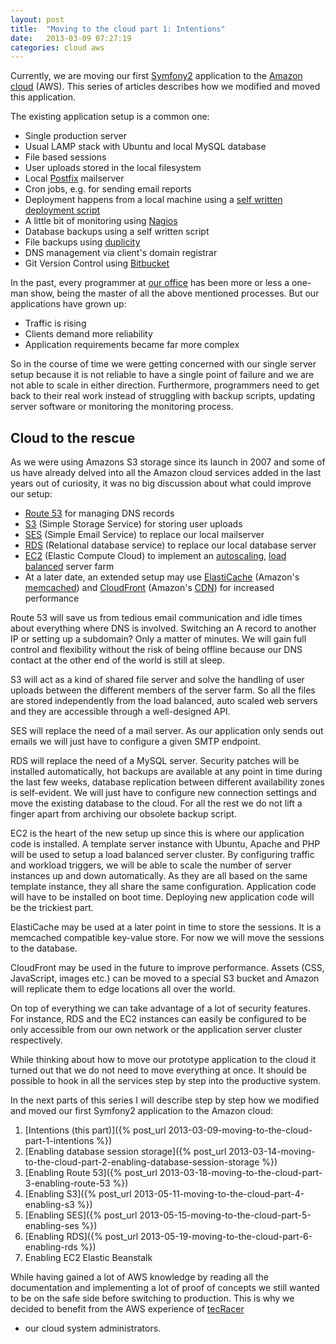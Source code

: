 ```yaml
---
layout: post
title:  "Moving to the cloud part 1: Intentions"
date:   2013-03-09 07:27:19
categories: cloud aws
---
```


Currently, we are moving our first [Symfony2](http://symfony.com/) application to
the [Amazon cloud](http://aws.amazon.com/) (AWS). This series of articles describes
how we modified and moved this application.

The existing application setup is a common one:

* Single production server
* Usual LAMP stack with Ubuntu and local MySQL database
* File based sessions
* User uploads stored in the local filesystem
* Local [Postfix](http://www.postfix.org/) mailserver
* Cron jobs, e.g. for sending email reports
* Deployment happens from a local machine using a [self written deployment script](https://github.com/bicpi/deployer)
* A little bit of monitoring using [Nagios](http://www.nagios.org)
* Database backups using a self written script
* File backups using [duplicity](http://duplicity.nongnu.org)
* DNS management via client's domain registrar
* Git Version Control using [Bitbucket](https://bitbucket.org)

In the past, every programmer at [our office](http://www.onemedia.de) has been more
or less a one-man show, being the master of all the above mentioned processes. But
our applications have grown up:

* Traffic is rising
* Clients demand more reliability
* Application requirements became far more complex

So in the course of time we were getting concerned with our single server setup because
it is not reliable to have a single point of failure and we are not able to scale in
either direction. Furthermore, programmers need to get back to their real work instead
of struggling with backup scripts, updating server software or monitoring the monitoring
process.

## Cloud to the rescue

As we were using Amazons S3 storage since its launch in 2007 and some of us have already
delved into all the Amazon cloud services added in the last years out of curiosity, it was
no big discussion about what could improve our setup:

* [Route 53](http://aws.amazon.com/route53/) for managing DNS records
* [S3](http://aws.amazon.com/s3/) (Simple Storage Service) for storing user uploads
* [SES](http://aws.amazon.com/ses/) (Simple Email Service) to replace our local mailserver
* [RDS](http://aws.amazon.com/rds/) (Relational database service) to replace our local database server
* [EC2](http://aws.amazon.com/ec2/) (Elastic Compute Cloud) to implement an [autoscaling](http://aws.amazon.com/autoscaling/),
 [load balanced](http://aws.amazon.com/elasticloadbalancing/) server farm
* At a later date, an extended setup may use [ElastiCache](http://aws.amazon.com/elasticache/)
 (Amazon's [memcached](http://en.wikipedia.org/wiki/Memcached)) and [CloudFront](http://aws.amazon.com/cloudfront/)
 (Amazon's [CDN](http://en.wikipedia.org/wiki/Content_delivery_network)) for increased performance

Route 53 will save us from tedious email communication and idle times about everything
where DNS is involved. Switching an A record to another IP or setting up a subdomain? Only
a matter of minutes. We will gain full control and flexibility without the risk of being
offline because our DNS contact at the other end of the world is still at sleep.

S3 will act as a kind of shared file server and solve the handling of user uploads between
the different members of the server farm. So all the files are stored independently from
the load balanced, auto scaled web servers and they are accessible through a well-designed API.

SES will replace the need of a mail server. As our application only sends out emails we will
just have to configure a given SMTP endpoint.

RDS will replace the need of a MySQL server. Security patches will be installed automatically,
hot backups are available at any point in time during the last few weeks, database
replication between different availability zones is self-evident. We will just have
to configure new connection settings and move the existing database to the cloud. For all the
rest we do not lift a finger apart from archiving our obsolete backup script.

EC2 is the heart of the new setup up since this is where our application code is installed.
A template server instance with Ubuntu, Apache and PHP will be used to setup a load balanced
server cluster. By configuring traffic and workload triggers, we will be able to scale the
number of server instances up and down automatically. As they are all based on the same
template instance, they all share the same configuration. Application code will have to be
installed on boot time. Deploying new application code will be the trickiest part.

ElastiCache may be used at a later point in time to store the sessions. It is a memcached
compatible key-value store. For now we will move the sessions to the database.

CloudFront may be used in the future to improve performance. Assets (CSS, JavaScript, images
etc.) can be moved to a special S3 bucket and Amazon will replicate them to edge locations all
over the world.

On top of everything we can take advantage of a lot of security features. For instance, RDS
and the EC2 instances can easily be configured to be only accessible from our own network or
the application server cluster respectively.

While thinking about how to move our prototype application to the cloud it turned out that we
do not need to move everything at once. It should be possible to hook in all the services step
by step into the productive system.

In the next parts of this series I will describe step by step how we modified and moved our
first Symfony2 application to the Amazon cloud:

1. [Intentions (this part)]({% post_url 2013-03-09-moving-to-the-cloud-part-1-intentions %})
2. [Enabling database session storage]({% post_url 2013-03-14-moving-to-the-cloud-part-2-enabling-database-session-storage %})
3. [Enabling Route 53]({% post_url 2013-03-18-moving-to-the-cloud-part-3-enabling-route-53 %})
4. [Enabling S3]({% post_url 2013-05-11-moving-to-the-cloud-part-4-enabling-s3 %})
5. [Enabling SES]({% post_url 2013-05-15-moving-to-the-cloud-part-5-enabling-ses %})
6. [Enabling RDS]({% post_url 2013-05-19-moving-to-the-cloud-part-6-enabling-rds %})
7. Enabling EC2 Elastic Beanstalk

While having gained a lot of AWS knowledge by reading all the documentation and implementing
a lot of proof of concepts we still wanted to be on the safe side before switching to production.
This is why we decided to benefit from the AWS experience of [tecRacer](http://www.tecracer.de/)
- our cloud system administrators.

